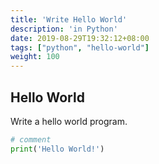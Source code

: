 ```yaml
---
title: 'Write Hello World'
description: 'in Python'
date: 2019-08-29T19:32:12+08:00
tags: ["python", "hello-world"]
weight: 100
---
```


## Hello World

Write a hello world program.

```python
# comment
print('Hello World!')
```